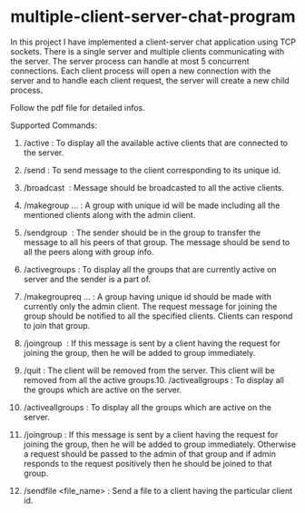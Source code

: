 # multiple-client-server-chat-program

In this project I have implemented a client-server chat application using TCP sockets.
There is a single server and multiple clients communicating with the server. The server
process can handle at most 5 concurrent connections. Each client process will open a new
connection with the server and to handle each client request, the server will create a new
child process.

Follow the pdf file for detailed infos.

Supported Commands:
1. /active : To display all the available active clients that are connected to the server.

2. /send <dest client id> <Message> : To send message to the client corresponding to
its unique id.
  
3. /broadcast <Message> ​ : Message should be broadcasted to all the active clients.
  
4. /makegroup <client id1> <client id2> ... <client idn> : A group with unique id will be
made including all the mentioned clients along with the admin client.
  
5. /sendgroup <group id> <Message>​ : The sender should be in the group to transfer
the message to all his peers of that group. The message should be send to all the
peers along with group info.
  
6. /activegroups : To display all the groups that are currently active on server and the
sender is a part of.

7. /makegroupreq <client id1> <client id2> ... <client idn> : A group having unique id
should be made with currently only the admin client. The request message for
joining the group should be notified to all the specified clients. Clients can respond
to join that group.
  
8. /joingroup <group id> ​ : If this message is sent by a client having the request for
joining the group, then he will be added to group immediately.
  
9. /quit : The client will be removed from the server. This client will be removed from
all the active groups.10. /activeallgroups​ : To display all the groups which are active on the server.

10. /activeallgroups​ : To display all the groups which are active on the server.

11. /joingroup <group id> : If this message is sent by a client having the request for
joining the group, then he will be added to group immediately. Otherwise a request
should be passed to the admin of that group and if admin responds to the request
positively then he should be joined to that group.
  
12. /sendfile  <client id> <file_name> : Send a file to a client having the particular client id.
